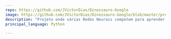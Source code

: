 ```yaml
---
repo: https://github.com/JVictorDias/Dinossauro-Google
image: https://github.com/JVictorDias/Dinossauro-Google/blob/master/preview.gif
description: "Projeto onde várias Redes Neurais competem para aprender a jogar o jogo do dinossauro no navegador Google Chrome."
principal_language: Python

---
```

